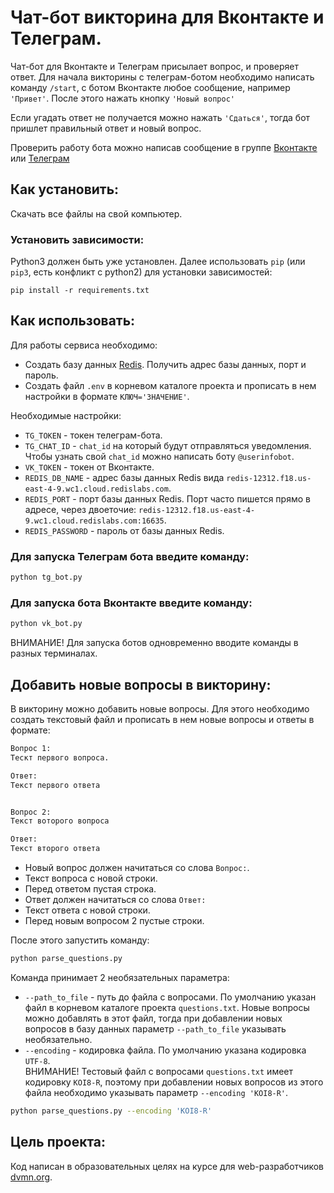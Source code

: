 # Чат-бот викторина для Вконтакте и Телеграм.

Чат-бот для Вконтакте и Телеграм присылает вопрос, и проверяет ответ. 
Для начала викторины с телеграм-ботом необходимо написать команду `/start`, 
с ботом Вконтакте любое сообщение, например `'Привет'`. После этого нажать кнопку
`'Новый вопрос'`

Если угадать ответ не получается можно нажать `'Сдаться'`, тогда бот пришлет 
правильный ответ и новый вопрос. 

Проверить работу бота можно написав сообщение в группе [Вконтакте](https://vk.com/club208544402) или [Телеграм](https://t.me/botforexperimetsbot) 

## Как установить:

Скачать все файлы на свой компьютер.

### Установить зависимости:

Python3 должен быть уже установлен. Далее использовать `pip` (или `pip3`, есть конфликт с python2) для установки
зависимостей:

```
pip install -r requirements.txt
```

## Как использовать:

Для работы сервиса необходимо:
 - Создать базу данных [Redis](https://redislabs.com/). Получить адрес базы данных,
порт и пароль.
 - Создать файл `.env` в корневом каталоге проекта и прописать в нем настройки 
в формате `КЛЮЧ='ЗНАЧЕНИЕ'`.

Необходимые настройки:

- `TG_TOKEN` - токен телеграм-бота.
- `TG_CHAT_ID` - `chat_id` на который будут отправляться уведомления. Чтобы узнать свой
  `chat_id` можно написать боту `@userinfobot`.
- `VK_TOKEN` - токен от Вконтакте.
- `REDIS_DB_NAME` - адрес базы данных Redis вида `redis-12312.f18.us-east-4-9.wc1.cloud.redislabs.com`.
- `REDIS_PORT` - порт базы данных Redis.
Порт часто пишется прямо в адресе, через двоеточие: `redis-12312.f18.us-east-4-9.wc1.cloud.redislabs.com:16635`.
- `REDIS_PASSWORD` - пароль от базы данных Redis.

### Для запуска Телеграм бота введите команду:

```sh
python tg_bot.py
```

### Для запуска бота Вконтакте введите команду:

```sh
python vk_bot.py
```

ВНИМАНИЕ! Для запуска ботов одновременно вводите команды в разных терминалах.

## Добавить новые вопросы в викторину:

В викторину можно добавить новые вопросы. Для этого необходимо создать текстовый 
файл и прописать в нем новые вопросы и ответы в формате: 

```txt
Вопрос 1:
Тескт первого вопроса.

Ответ:
Текст первого ответа


Вопрос 2:
Текст воторого вопроса

Ответ:
Текст второго ответа
```
 - Новый вопрос должен начитаться со слова `Вопрос:`.
 - Текст вопроса с новой строки.
 - Перед ответом пустая строка.
 - Ответ должен начитаться со слова `Ответ:`
 - Текст ответа с новой строки.
 - Перед новым вопросом 2 пустые строки.

После этого запустить команду:
```sh
python parse_questions.py
```

Команда принимает 2 необязательных параметра:
 - `--path_to_file` - путь до файла с вопросами. По умолчанию указан файл в 
корневом каталоге проекта `questions.txt`. Новые вопросы можно добавлять в этот
файл, тогда при добавлении новых вопросов в базу данных параметр `--path_to_file`
указывать необязательно.
 - `--encoding` - кодировка файла. По умолчанию указана кодировка `UTF-8`.  
ВНИМАНИЕ! Тестовый файл с вопросами `questions.txt` имеет кодировку `KOI8-R`,
поэтому при добавлении новых вопросов из этого файла необходимо указывать параметр 
`--encoding 'KOI8-R'`.

```sh
python parse_questions.py --encoding 'KOI8-R'
```

## Цель проекта:

Код написан в образовательных целях на курсе для web-разработчиков [dvmn.org](https://dvmn.org/).
